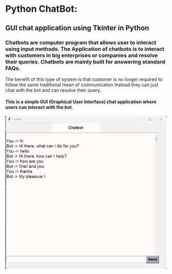 # Python ChatBot:

## GUI chat application using Tkinter in Python

### Chatbots are computer program that allows user to interact using input methods. The Application of chatbots is to interact with customers in big enterprises or companies and resolve their queries.  Chatbots are mainly built for answering standard FAQs.

The benefit of this type of system is that customer is no longer required to follow the same traditional mean of communication Instead they can just chat with the bot and can resolve their query.

#### This is a simple GUI (Graphical User Interface) chat application where users can interact with the bot.

![Alt text](image.png)